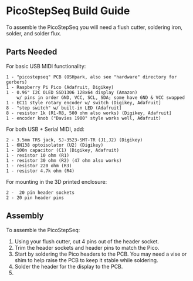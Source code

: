 # PicoStepSeq Build Guide

To assemble the PicoStepSeq you will need a flush cutter, soldering iron, solder, and solder flux.

## Parts Needed

For basic USB MIDI functionality:

    1 - "picostepseq" PCB (OSHpark, also see "hardware" directory for gerbers)
    1 - Raspberry Pi Pico (Adafruit, Digikey)
    1 - 0.96" I2C OLED SSD1306 128x64 display (Amazon)
        w/ pins in order GND, VCC, SCL, SDA; some have GND & VCC swapped
    1 - EC11 style rotary encoder w/ switch (Digikey, Adafruit]
    8 - "step switch" w/ built-in LED (Adafruit]
    8 - resistor 1k (R1-R8, 500 ohm also works) (Digikey, Adafruit]
    1 - encoder knob ("Davies 1900" style works well, Adafruit)

For both USB + Serial MIDI, add:

    2 - 3.5mm TRS jack, SJ-3523-SMT-TR (J1,J2) (Digikey)
    1 - 6N138 optoisolator (U2) (Digikey)
    1 - 100n capacitor (C1) (Digikey, Adafruit)
    1 - resistor 10 ohm (R1)
    1 - resistor 30 ohm (R2) (47 ohm also works)
    1 - resistor 220 ohm (R3)
    1 - resistor 4.7k ohm (R4)

For mounting in the 3D printed enclosure:

    2 -  20 pin header sockets
    2 - 20 pin header pins

## Assembly

To assemble the PicoStepSeq:

1. Using your flush cutter, cut 4 pins out of the header socket.
2. Trim the header sockets and header pins to match the Pico.
3. Start by soldering the Pico headers to the PCB.  You may need a vise or shim to help raise the PCB to keep it stable while soldering.
4. Solder the header for the display to the PCB.
5.
